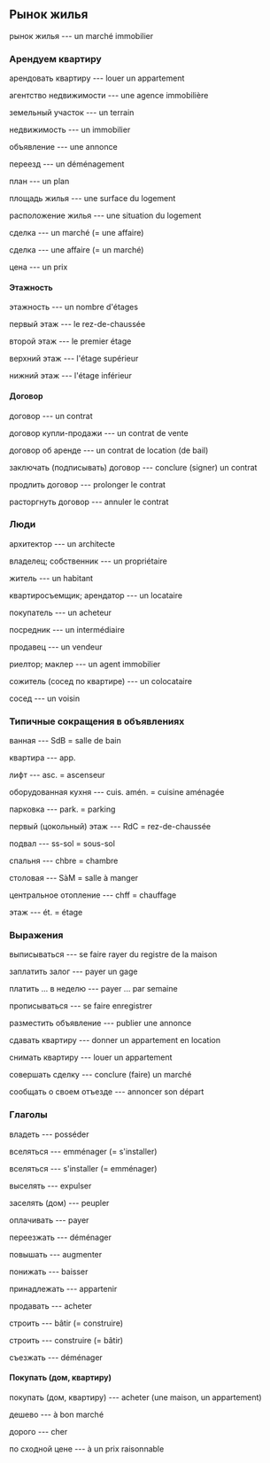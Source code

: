## Рынок жилья
рынок жилья --- un marché immobilier



### Арендуем квартиру
арендовать квартиру --- louer un appartement



агентство недвижимости --- une agence immobilière



земельный участок --- un terrain



недвижимость --- un immobilier



объявление --- une annonce



переезд --- un déménagement



план --- un plan



площадь жилья --- une surface du logement



расположение жилья --- une situation du logement



сделка --- un marché
(= une affaire)



сделка --- une affaire
(= un marché)



цена --- un prix




#### Этажность
этажность --- un nombre d'étages



первый этаж --- le rez-de-chaussée



второй этаж --- le premier étage



верхний этаж --- l'étage supérieur



нижний этаж --- l'étage inférieur



#### Договор
договор --- un contrat



договор купли-продажи --- un contrat de vente



договор об аренде --- un contrat de location (de bail)



заключать (подписывать) договор --- conclure (signer) un contrat



продлить договор --- prolonger le contrat



расторгнуть договор --- annuler le contrat



### Люди
архитектор --- un architecte



владелец; собственник --- un propriétaire



житель --- un habitant



квартиросъемщик; арендатор --- un locataire



покупатель --- un acheteur



посредник --- un intermédiaire



продавец --- un vendeur



риелтор; маклер --- un agent immobilier



сожитель (сосед по квартире) --- un colocataire



сосед --- un voisin



### Типичные сокращения в объявлениях
ванная --- SdB = salle de bain



квартира --- app.



лифт --- asc. = ascenseur



оборудованная кухня --- cuis. amén. = cuisine aménagée



парковка --- park. = parking



первый (цокольный) этаж --- RdC = rez-de-chaussée



подвал --- ss-sol = sous-sol



спальня --- chbre = chambre



столовая --- SàM = salle à manger



центральное отопление --- chff = chauffage



этаж --- ét. = étage



### Выражения
выписываться --- se faire rayer du registre de la maison



заплатить залог --- payer un gage



платить ... в неделю --- payer ... par semaine



прописываться --- se faire enregistrer



разместить объявление --- publier une annonce



сдавать квартиру --- donner un appartement en location



снимать квартиру --- louer un appartement



совершать сделку --- conclure (faire) un marché



сообщать о своем отъезде --- annoncer son départ



### Глаголы
владеть --- posséder



вселяться --- emménager
(= s'installer)



вселяться --- s'installer
(= emménager)



выселять --- expulser



заселять (дом) --- peupler



оплачивать --- payer



переезжать --- déménager



повышать --- augmenter



понижать --- baisser



принадлежать --- appartenir



продавать --- acheter



строить --- bâtir
(= construire)



строить --- construire
(= bâtir)



съезжать --- déménager



#### Покупать (дом, квартиру)
покупать (дом, квартиру) --- acheter (une maison, un appartement)



дешево --- à bon marché



дорого --- cher



по сходной цене --- à un prix raisonnable